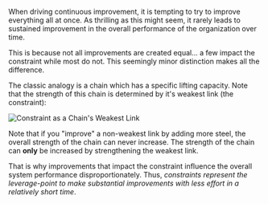 When driving continuous improvement, it is tempting to try to improve everything all at once. As thrilling as this might seem, it rarely leads to sustained improvement in the overall performance of the organization over time.  
  
This is because not all improvements are created equal... a few impact the constraint while most do not. This seemingly minor distinction makes all the difference.  
  
The classic analogy is a chain which has a specific lifting capacity. Note that the strength of this chain is determined by it's weakest link (the constraint):

![Constraint as a Chain's Weakest Link](https://www.tocinstitute.org/uploads/1/1/0/9/110976539/weakest-link3_orig.png)

Note that if you "improve" a non-weakest link by adding more steel, the overall strength of the chain can never increase. The strength of the chain can **only** be increased by strengthening the weakest link.   
  
​That is why improvements that impact the constraint influence the overall system performance disproportionately. Thus, _constraints represent the leverage-point to make substantial improvements with less effort in a relatively short time_. ​